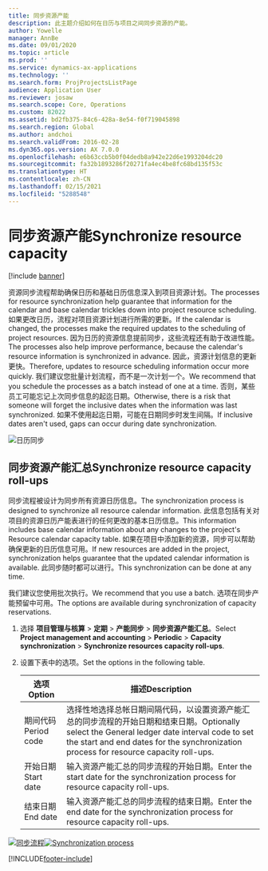 ```yaml
---
title: 同步资源产能
description: 此主题介绍如何在日历与项目之间同步资源的产能。
author: Yowelle
manager: AnnBe
ms.date: 09/01/2020
ms.topic: article
ms.prod: ''
ms.service: dynamics-ax-applications
ms.technology: ''
ms.search.form: ProjProjectsListPage
audience: Application User
ms.reviewer: josaw
ms.search.scope: Core, Operations
ms.custom: 82022
ms.assetid: bd2fb375-84c6-428a-8e54-f0f719045898
ms.search.region: Global
ms.author: andchoi
ms.search.validFrom: 2016-02-28
ms.dyn365.ops.version: AX 7.0.0
ms.openlocfilehash: e6b63ccb5b0f04dedb8a942e22d6e1993204dc20
ms.sourcegitcommit: fa32b1893286f20271fa4ec4be8fc68bd135f53c
ms.translationtype: HT
ms.contentlocale: zh-CN
ms.lasthandoff: 02/15/2021
ms.locfileid: "5288548"
---
```

# <a name="synchronize-resource-capacity"></a><span data-ttu-id="ed4a9-103">同步资源产能</span><span class="sxs-lookup"><span data-stu-id="ed4a9-103">Synchronize resource capacity</span></span>

[!include [banner](../includes/banner.md)]

<span data-ttu-id="ed4a9-104">资源同步流程帮助确保日历和基础日历信息深入到项目资源计划。</span><span class="sxs-lookup"><span data-stu-id="ed4a9-104">The processes for resource synchronization help guarantee that information for the calendar and base calendar trickles down into project resource scheduling.</span></span> <span data-ttu-id="ed4a9-105">如果更改日历，流程对项目资源计划进行所需的更新。</span><span class="sxs-lookup"><span data-stu-id="ed4a9-105">If the calendar is changed, the processes make the required updates to the scheduling of project resources.</span></span> <span data-ttu-id="ed4a9-106">因为日历的资源信息提前同步，这些流程还有助于改进性能。</span><span class="sxs-lookup"><span data-stu-id="ed4a9-106">The processes also help improve performance, because the calendar's resource information is synchronized in advance.</span></span> <span data-ttu-id="ed4a9-107">因此，资源计划信息的更新更快。</span><span class="sxs-lookup"><span data-stu-id="ed4a9-107">Therefore, updates to resource scheduling information occur more quickly.</span></span> <span data-ttu-id="ed4a9-108">我们建议您批量计划流程，而不是一次计划一个。</span><span class="sxs-lookup"><span data-stu-id="ed4a9-108">We recommend that you schedule the processes as a batch instead of one at a time.</span></span> <span data-ttu-id="ed4a9-109">否则，某些员工可能忘记上次同步信息的起迄日期。</span><span class="sxs-lookup"><span data-stu-id="ed4a9-109">Otherwise, there is a risk that someone will forget the inclusive dates when the information was last synchronized.</span></span> <span data-ttu-id="ed4a9-110">如果不使用起迄日期，可能在日期同步时发生间隔。</span><span class="sxs-lookup"><span data-stu-id="ed4a9-110">If inclusive dates aren't used, gaps can occur during date synchronization.</span></span>

![日历同步](./media/projectresourcing04-1024x471.jpg)

## <a name="synchronize-resource-capacity-roll-ups"></a><span data-ttu-id="ed4a9-112">同步资源产能汇总</span><span class="sxs-lookup"><span data-stu-id="ed4a9-112">Synchronize resource capacity roll-ups</span></span>

<span data-ttu-id="ed4a9-113">同步流程被设计为同步所有资源日历信息。</span><span class="sxs-lookup"><span data-stu-id="ed4a9-113">The synchronization process is designed to synchronize all resource calendar information.</span></span> <span data-ttu-id="ed4a9-114">此信息包括有关对项目的资源日历产能表进行的任何更改的基本日历信息。</span><span class="sxs-lookup"><span data-stu-id="ed4a9-114">This information includes base calendar information about any changes to the project's Resource calendar capacity table.</span></span> <span data-ttu-id="ed4a9-115">如果在项目中添加新的资源，同步可以帮助确保更新的日历信息可用。</span><span class="sxs-lookup"><span data-stu-id="ed4a9-115">If new resources are added in the project, synchronization helps guarantee that the updated calendar information is available.</span></span> <span data-ttu-id="ed4a9-116">此同步随时都可以进行。</span><span class="sxs-lookup"><span data-stu-id="ed4a9-116">This synchronization can be done at any time.</span></span>

<span data-ttu-id="ed4a9-117">我们建议您使用批次执行。</span><span class="sxs-lookup"><span data-stu-id="ed4a9-117">We recommend that you use a batch.</span></span> <span data-ttu-id="ed4a9-118">选项在同步产能预留中可用。</span><span class="sxs-lookup"><span data-stu-id="ed4a9-118">The options are available during synchronization of capacity reservations.</span></span>

1. <span data-ttu-id="ed4a9-119">选择 **项目管理与核算** &gt; **定期** &gt; **产能同步** &gt; **同步资源产能汇总**。</span><span class="sxs-lookup"><span data-stu-id="ed4a9-119">Select **Project management and accounting** &gt; **Periodic** &gt; **Capacity synchronization** &gt; **Synchronize resources capacity roll-ups**.</span></span>
2. <span data-ttu-id="ed4a9-120">设置下表中的选项。</span><span class="sxs-lookup"><span data-stu-id="ed4a9-120">Set the options in the following table.</span></span>

    | <span data-ttu-id="ed4a9-121">选项</span><span class="sxs-lookup"><span data-stu-id="ed4a9-121">Option</span></span>      | <span data-ttu-id="ed4a9-122">描述</span><span class="sxs-lookup"><span data-stu-id="ed4a9-122">Description</span></span> |
    |-------------|-------------|
    | <span data-ttu-id="ed4a9-123">期间代码</span><span class="sxs-lookup"><span data-stu-id="ed4a9-123">Period code</span></span> | <span data-ttu-id="ed4a9-124">选择性地选择总帐日期间隔代码，以设置资源产能汇总的同步流程的开始日期和结束日期。</span><span class="sxs-lookup"><span data-stu-id="ed4a9-124">Optionally select the General ledger date interval code to set the start and end dates for the synchronization process for resource capacity roll-ups.</span></span> |
    | <span data-ttu-id="ed4a9-125">开始日期</span><span class="sxs-lookup"><span data-stu-id="ed4a9-125">Start date</span></span>  | <span data-ttu-id="ed4a9-126">输入资源产能汇总的同步流程的开始日期。</span><span class="sxs-lookup"><span data-stu-id="ed4a9-126">Enter the start date for the synchronization process for resource capacity roll-ups.</span></span> |
    | <span data-ttu-id="ed4a9-127">结束日期</span><span class="sxs-lookup"><span data-stu-id="ed4a9-127">End date</span></span>    | <span data-ttu-id="ed4a9-128">输入资源产能汇总的同步流程的结束日期。</span><span class="sxs-lookup"><span data-stu-id="ed4a9-128">Enter the end date for the synchronization process for resource capacity roll-ups.</span></span> |

<span data-ttu-id="ed4a9-129">[![同步流程](./media/projectresourcing09.jpg)](./media/projectresourcing09.jpg)</span><span class="sxs-lookup"><span data-stu-id="ed4a9-129">[![Synchronization process](./media/projectresourcing09.jpg)](./media/projectresourcing09.jpg)</span></span>


[!INCLUDE[footer-include](../includes/footer-banner.md)]